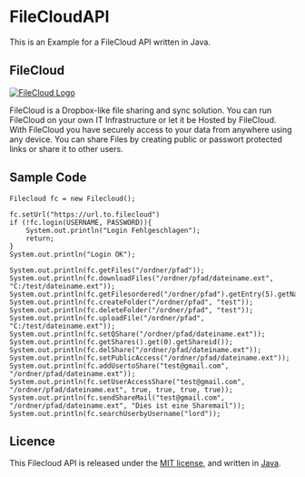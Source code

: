 # FileCloudAPI
This is an Example for a FileCloud API written in Java.

## FileCloud

[![FileCloud Logo][filecloud_logo]][filecloud]

FileCloud is a Dropbox-like file sharing and sync solution. You can run FileCloud on
your own IT Infrastructure or let it be Hosted by FileCloud. With FileCloud you have
securely access to your data from anywhere using any device. You can share Files by
creating public or passwort protected links or share it to other users.

## Sample Code

```
Filecloud fc = new Filecloud();

fc.setUrl("https://url.to.filecloud")
if (!fc.login(USERNAME, PASSWORD)){
	System.out.println("Login Fehlgeschlagen");
	return;
}
System.out.println("Login OK");

System.out.println(fc.getFiles("/ordner/pfad"));
System.out.println(fc.downloadFiles("/ordner/pfad/dateiname.ext", "C:/test/dateiname.ext"));
System.out.println(fc.getFilesordered("/ordner/pfad").getEntry(5).getName());
System.out.println(fc.createFolder("/ordner/pfad", "test"));
System.out.println(fc.deleteFolder("/ordner/pfad", "test"));
System.out.println(fc.uploadFile("/ordner/pfad", "C:/test/dateiname.ext"));
System.out.println(fc.setQShare("/ordner/pfad/dateiname.ext"));
System.out.println(fc.getShares().get(0).getShareid());
System.out.println(fc.delShare("/ordner/pfad/dateiname.ext"));
System.out.println(fc.setPublicAccess("/ordner/pfad/dateiname.ext"));
System.out.println(fc.addUsertoShare("test@gmail.com", "/ordner/pfad/dateiname.ext"));
System.out.println(fc.setUserAccessShare("test@gmail.com", "/ordner/pfad/dateiname.ext", true, true, true, true));
System.out.println(fc.sendShareMail("test@gmail.com", "/ordner/pfad/dateiname.ext", "Dies ist eine Sharemail"));
System.out.println(fc.searchUserbyUsername("lord"));
```

## Licence

This Filecloud API is released under the [MIT license](LICENSE), and written in [Java](https://www.java.com).


[filecloud_logo]: https://www.getfilecloud.com/supportdocs/download/attachments/1966229/logoblue.png
[filecloud]: https://www.getfilecloud.com/